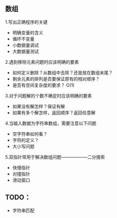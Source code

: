 ## 数组

1.写出正确程序的关键

* 明确变量的含义
* 循环不变量
* 小数据量调试
* 大数据量测试

2.遇到移除元素问题时应该明确的要素

* 如何定义删除？从数组中去除？还是放在数组末尾？
* 剩余元素的排列是否要保证原有的相对顺序？
* 是否有空间复杂度的要求？ O(1)

3.对于问题解的个数不确定时应该明确的要素

* 如果没有解怎样？保证有解
* 如果有多个解怎样，返回顺序？返回任意解

4.当输入数据为字符串数组，需要注意以下问题

* 空字符串如何看？
* 字符的定义？
* 大小写问题

5.双指针常用于解决数组问题——————二分搜索

* 快慢指针
* 对撞指针
* 滑动窗口

## TODO：

* 字符串匹配
